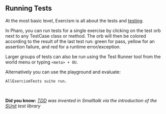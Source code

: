 ## Running Tests

At the most basic level, Exercism is all about the tests and 
[testing](https://github.com/exercism/docs/blob/master/language-tracks/exercises/anatomy/test-suites.md).

In Pharo, you can run tests for a single exercise by clicking on the test orb next to any TestCase class or method.
The orb will then be colored according to the result of the last test run: 
green for pass, yellow for an assertion failure, and red for a runtime error/exception.

Larger groups of tests can also be run using the Test Runner tool from the world menu or typing `<meta> + OU`.
 
Alternatively you can use the playground and evaluate:
```
AllExercismTests suite run.
```

<br/>

**Did you know:** *[TDD](https://en.wikipedia.org/wiki/Test-driven_development) was invented in Smalltalk via the introduction of the [SUnit](https://en.wikipedia.org/wiki/SUnit) test library*

